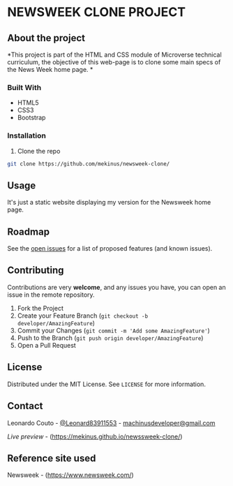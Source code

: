 # NEWSWEEK CLONE PROJECT

## About the project

*This project is part of the HTML and CSS module of Microverse technical curriculum, the objective of this web-page is to
clone some main specs of the News Week home page. *

### Built With
* HTML5
* CSS3
* Bootstrap

### Installation
 
1. Clone the repo
```sh
git clone https://github.com/mekinus/newsweek-clone/
```

## Usage

It's just a static website displaying my version for the Newsweek home page.

<!-- ROADMAP -->
## Roadmap

See the [open issues](https://github.com/mekinus/newsweek-clone/issues) for a list of proposed features (and known issues).

<!-- CONTRIBUTING -->
## Contributing

Contributions are very **welcome**, and any issues you have, you can open an issue in the remote repository.

1. Fork the Project
2. Create your Feature Branch (`git checkout -b developer/AmazingFeature`)
3. Commit your Changes (`git commit -m 'Add some AmazingFeature'`)
4. Push to the Branch (`git push origin developer/AmazingFeature`)
5. Open a Pull Request

<!-- LICENSE -->
## License

Distributed under the MIT License. See `LICENSE` for more information.

<!-- CONTACT -->
## Contact

Leonardo Couto - [@Leonard83911553](https://twitter.com/Leonardo83911553) - machinusdeveloper@gmail.com

*Live preview* - (https://mekinus.github.io/newssweek-clone/)

## Reference site used

Newsweek - (https://www.newsweek.com/)
